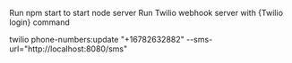 Run npm start to start node server
Run Twilio webhook server with {Twilio login} command   

twilio phone-numbers:update "+16782632882" --sms-url="http://localhost:8080/sms"

